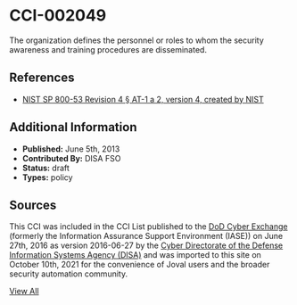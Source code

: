 # CCI-002049

The organization defines the personnel or roles to whom the security awareness and training procedures are disseminated.

## References ##

* [NIST SP 800-53 Revision 4 § AT-1 a 2, version 4, created by NIST](http://csrc.nist.gov/publications/PubsSPs.html)


## Additional Information ##

* **Published:** June 5th, 2013
* **Contributed By:** DISA FSO
* **Status:** draft
* **Types:** policy

## Sources ##

This CCI was included in the CCI List published to the [DoD Cyber Exchange](https://public.cyber.mil/stigs/cci/)
(formerly the Information Assurance Support Environment (IASE)) on June 27th, 2016 as version
2016-06-27 by the [Cyber Directorate of the Defense Information Systems Agency (DISA)](https://public.cyber.mil/about-cyber/)
and was imported to this site on October 10th, 2021 for the convenience of Joval users and the broader
security automation community.

[View All](../README.md)
